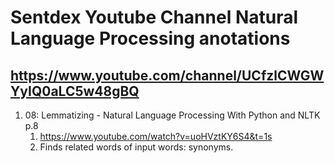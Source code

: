 # Sentdex Youtube Channel Natural Language Processing anotations
## https://www.youtube.com/channel/UCfzlCWGWYyIQ0aLC5w48gBQ


1. 08: Lemmatizing - Natural Language Processing With Python and NLTK p.8
   1. https://www.youtube.com/watch?v=uoHVztKY6S4&t=1s
   1. Finds related words of input words: synonyms.



